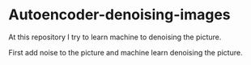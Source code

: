 # Autoencoder-denoising-images

At this repository I try to learn machine to denoising the picture.

First add noise to the picture and machine learn denoising the picture.
